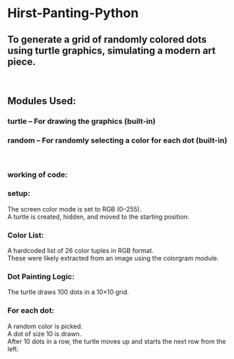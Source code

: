 # Hirst-Panting-Python

<h2>To generate a grid of randomly colored dots using turtle graphics, simulating a modern art piece.</h2>
<br>
<h2>Modules Used:</h2>
<h3>turtle – For drawing the graphics (built-in)</h3>
<h3>random – For randomly selecting a color for each dot (built-in)</h3>
<br>
<h3>working of code:</h3>
<h3>setup:</h3>
<p>The screen color mode is set to RGB (0–255).<br>
A turtle is created, hidden, and moved to the starting position.</p>

<h3>Color List:</h3>
<p>A hardcoded list of 26 color tuples in RGB format.<br>
These were likely extracted from an image using the colorgram module.</p>

<h3>Dot Painting Logic:</h3>
<p>The turtle draws 100 dots in a 10×10 grid.</p>

<h3>For each dot:</h3>
<p>A random color is picked.<br>
A dot of size 10 is drawn.<br>
After 10 dots in a row, the turtle moves up and starts the next row from the left.</p>

